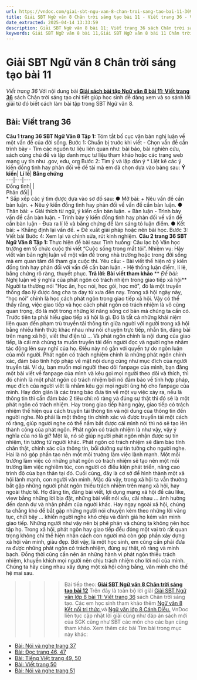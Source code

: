 ```yaml
---
url: https://vndoc.com/giai-sbt-ngu-van-8-chan-troi-sang-tao-bai-11-309412
title: Giải SBT Ngữ văn 8 Chân trời sáng tạo bài 11 - Viết trang 36 - VnDoc.com
date_extracted: 2025-04-14 13:33:59
description: Giải SBT Ngữ văn 8 bài 11: Viết trang 36 sách Chân trời sáng tạo có đáp án chi tiết cho các bạn cùng tham khảo.
keywords: Giải SBT Ngữ văn 8 bài 11,Giải SBT Ngữ văn 8 bài 11 Chân trời sáng tạo,Giải sách bài tập Ngữ văn CTST lớp 8,Ngữ văn lớp 8 Chân trời sáng tạo,giải bài tập ngữ văn lớp 8,bài Viết trang 36,giải SBT ngữ văn 8 CTST trang 36
---
```


# Giải SBT Ngữ văn 8 Chân trời sáng tạo bài 11
 _Viết trang 36_
Với nội dung bài [**Giải sách bài tập Ngữ văn 8 bài 11: Viết trang 36**](<https://vndoc.com/giai-sbt-ngu-van-8-chan-troi-sang-tao-bai-11-309412>) sách Chân trời sáng tạo chi tiết giúp học sinh dễ dàng xem và so sánh lời giải từ đó biết cách làm bài tập trong SBT Ngữ văn 8.
## **Bài: Viết trang 36**
**Câu 1 trang 36 SBT Ngữ Văn 8 Tập 1:** Tóm tắt bố cục văn bản nghị luận về một vấn đề của đời sống.
Bước 1: Chuẩn bị trước khi viết
\- Chọn vấn đề cần trình bày
\- Tìm các nguồn tư liệu liên quan như: bài báo, bài nghiên cứu, sách cùng chủ đề và lập danh mục tư liệu tham khảo hoặc các trang web mạng uy tín như .gov, edu, org
Bước 2: Tìm ý và lập dàn ý
\* Liệt kê các ý kiến đồng tình hay phản đối về đề tài mà em đã chọn dựa vào bảng sau:
**Ý kiến**| **Lí lẽ**| **Bằng chứng**  
---|---|---  
Đồng tình| |   
Phản đối| |   
\* Sắp xếp các ý tìm được dựa vào sơ đồ sau:
● Mở bài:
\+ Nêu vấn đề cần bàn luận.
\+ Nêu ý kiến đồng tình hay phản đối về vấn đề cần bàn luận.
● Thân bài:
\+ Giải thích từ ngữ, ý kiến cần bàn luận.
\+ Bàn luận
\- Trình bày vấn đề cần bàn luận.
\- Trình bày ý kiến đồng tình hay phản đối về vấn đề cần bàn luận
\- Đưa ra lí lẽ và bằng chứng để làm sáng tỏ luận điểm.
● Kết bài:
\+ Khẳng định lại vấn đề.
\+ Đề xuất giải pháp hoặc nên bài học.
Bước 3: Viết bài
Bước 4: Xem lại và chỉnh sửa, rút kinh nghiệm.
**Câu 2 trang 36 SBT Ngữ Văn 8 Tập 1:** Thực hiện đề bài sau:
Tình huống: Câu lạc bộ Văn học trường em tổ chức cuộc thi viết “Cuộc sống trong mắt tôi”.
Nhiệm vụ: Hãy viết văn bản nghị luận về một vấn đề trong nhà trường hoặc trong đời sống mà em quan tâm để tham gia cuộc thi.
Yêu cầu:
\- Bài viết thể hiện rõ ý kiến đồng tình hay phản đối với vấn đề cần bàn luận.
\- Hệ thống luận điểm, lí lẽ, bằng chứng rõ ràng, thuyết phục.
**Trả lời:**
**Bài viết tham khảo**
** _Đề bài:_ Nghị luận về ý nghĩa của phát ngôn có trách nhiệm trong giao tiếp xã hội**
Người ta thường nói "Học ăn, học nói, học gói, học mở", đó là một truyền thống đạo lý được ông cha ta dạy từ xưa đến nay. Trong xã hội ngày này, “học nói” chính là học cách phát ngôn trong giao tiếp xã hội. Vậy có thể thấy rằng, việc giao tiếp và học cách phát ngôn có trách nhiệm là vô cùng quan trọng, đó là một trong những kĩ năng sống cơ bản mà chúng ta cần có.
Trước tiên ta phải hiểu giao tiếp xã hội là gì. Đó là tất cả những khái niệm liên quan đến phạm trù truyền tải thông tin giữa người với người trong xã hội bằng nhiều hình thức khác nhau như nói chuyện trực tiếp, nhắn tin, đăng bài trên mạng xã hội, viết thư điện tử ... Và phát ngôn chính là nội dung của giao tiếp, là cái mà chúng ta muốn truyền tải đến người đọc và người nghe nhằm tác động lên suy nghĩ của họ. Điều này nó gắn với quyền tự do ngôn luận của mỗi người. Phát ngôn có trách nghiệm chính là những phát ngôn chính xác, đảm bảo tính hợp pháp về mặt nội dung cũng như mục đích của người truyền tải. Ví dụ, bạn muốn mọi người theo dõi fanpage của mình, bạn đăng một bài viết về fanpage của mình và kêu gọi mọi người theo dõi và thích, thì đó chính là một phát ngôn có trách nhiệm bởi nó đảm bảo về tính hợp pháp, mục đích của người viết là nhằm kêu gọi mọi người ủng hộ cho fanpage của mình. Hay đơn giản là các trang báo đưa tin về một vụ việc xảy ra, nếu là thông tin thì cần đảm bảo 2 tiêu chí: rõ ràng và đúng sự thật thì đó sẽ là một phát ngôn có trách nhiệm. Hay trong giao tiếp hàng ngày, giao tiếp có trách nhiệm thể hiện qua cách truyền tải thông tin và nội dung của thông tin đến người nghe. Nó phải là một thông tin chính xác và được truyền tải một cách rõ ràng, giúp người nghe có thể nắm bắt được cái mình nói thì nó sẽ tạo lên thành công của phát ngôn.
Phát ngôn có trách nhiệm là như vậy, vậy ý nghĩa của nó là gì? Một là, nó sẽ giúp người phát ngôn nhận được sự tín nhiệm, tin tưởng từ người khác. Phát ngôn có trách nhiệm sẽ đảm bảo tính chân thật, chính xác của thông tin, bồi dưỡng sự tin tưởng cho người nghe. Hai là nó góp phần tạo nên một môi trường làm việc lành mạnh. Một môi trường làm việc có những phát ngôn có trách nhiệm sẽ tạo nên một môi trường làm việc nghiêm túc, con người có điều kiện phát triển, nâng cao trình độ của bạn thân tại đó. Cuối cùng, đây là cơ sở để hình thành một xã hội lành mạnh, con người văn minh.
Mặc dù vậy, trong xã hội ta vẫn thường bắt gặp những người phát ngôn thiếu trách nhiệm trên mạng xã hội, hay ngoài thực tế. Họ đăng tin, đăng bài viết, lợi dụng mạng xã hội để câu like, view bằng những lời bịa đặt, những bài viết nói xấu, cãi nhau ... ảnh hưởng đến danh dự và nhân phẩm của người khác. Hay ngay ngoài xã hội, chúng ta chẳng khó để bắt gặp những người nói chuyện kèm theo những lời văng tục, chửi bậy ... khiến người nghe khó chịu và đánh giá họ kém văn minh giao tiếp. Những người như vậy nên bị phê phán và chúng ta không nên học tập họ.
Trong xã hội, phát ngôn hay giao tiếp đều đóng một vai trò rất quan trọng không chỉ thể hiện nhân cách con người mà còn góp phần xây dựng xã hội văn minh, giàu đẹp. Bởi vậy, là một học sinh, em cũng cần phải đưa ra được những phát ngôn có trách nhiệm, đúng sự thật, rõ ràng và minh bạch. Đồng thời cũng cần nên án những hành vi phát ngôn thiếu trách nhiệm, khuyến khích mọi người nên chịu trách nhiệm cho lời nói của mình. Chúng ta hãy cùng nhau xây dựng một xã hội công bằng, văn minh cho thế hệ mai sau.
>>>> Bài tiếp theo: **[Giải SBT Ngữ văn 8 Chân trời sáng tạo bài 12](<https://vndoc.com/giai-sbt-ngu-van-8-chan-troi-sang-tao-bai-12-309415>)**
Trên đây là toàn bộ lời giải [Giải SBT Ngữ văn lớp 8 bài 11: Viết trang 36](<https://vndoc.com/giai-sbt-ngu-van-8-chan-troi-sang-tao-bai-11-309412>) sách Chân trời sáng tạo. Các em học sinh tham khảo thêm [Ngữ văn 8 Kết nối tri thức ](<https://vndoc.com/ngu-van-8-ket-noi-tri-thuc>)và [Ngữ văn lớp 8 Cánh Diều.](<https://vndoc.com/ngu-van-8-canh-dieu>) VnDoc liên tục cập nhật lời giải cũng như đáp án sách mới của SGK cũng như SBT các môn cho các bạn cùng tham khảo.
Xem thêm các bài Tìm bài trong mục này khác:
  * [Bài: Nói và nghe trang 37](</giai-sbt-ngu-van-8-chan-troi-sang-tao-bai-12-309415>)
  * [Bài: Đọc trang 46, 47](</giai-sbt-ngu-van-8-chan-troi-sang-tao-bai-13-309418>)
  * [Bài: Tiếng Việt trang 49, 50](</giai-sbt-ngu-van-8-chan-troi-sang-tao-bai-14-309421>)
  * [Bài: Viết trang 50](</giai-sbt-ngu-van-8-chan-troi-sang-tao-bai-15-309425>)
  * [Bài: Nói và nghe trang 51](</giai-sbt-ngu-van-8-chan-troi-sang-tao-bai-16-309431>)

